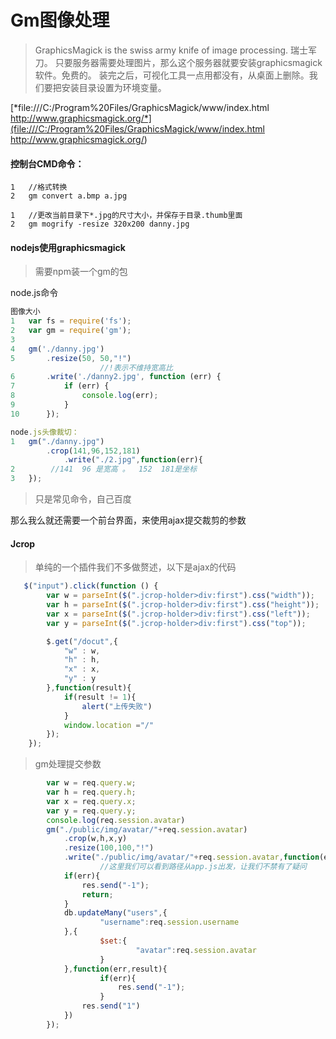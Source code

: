 # Gm图像处理

> GraphicsMagick is the swiss army knife of image processing.  瑞士军刀。
> 只要服务器需要处理图片，那么这个服务器就要安装graphicsmagick软件。免费的。
> 装完之后，可视化工具一点用都没有，从桌面上删除。我们要把安装目录设置为环境变量。

[*file:///C:/Program%20Files/GraphicsMagick/www/index.html
http://www.graphicsmagick.org/*](file:///C:/Program%20Files/GraphicsMagick/www/index.html
http://www.graphicsmagick.org/)

#### 控制台CMD命令：

```shell
1	//格式转换
2	gm convert a.bmp a.jpg

1	//更改当前目录下*.jpg的尺寸大小，并保存于目录.thumb里面
2	gm mogrify -resize 320x200 danny.jpg
```

#### nodejs使用graphicsmagick

> 需要npm装一个gm的包

node.js命令

```js
图像大小
1	var fs = require('fs');
2	var gm = require('gm');
3	
4	gm('./danny.jpg')
5	    .resize(50, 50,"!")
					//!表示不维持宽高比
6	    .write('./danny2.jpg', function (err) {
7	        if (err) {
8	            console.log(err);
9	        }
10	    });
```

```js
node.js头像裁切：
1	gm("./danny.jpg")
		.crop(141,96,152,181)
			.write("./2.jpg",function(err){
2	     //141  96 是宽高 。  152  181是坐标
3	});
```

> 只是常见命令，自己百度

那么我么就还需要一个前台界面，来使用ajax提交裁剪的参数

#### Jcrop

> 单纯的一个插件我们不多做赘述，以下是ajax的代码

```js
   $("input").click(function () {
        var w = parseInt($(".jcrop-holder>div:first").css("width"));
        var h = parseInt($(".jcrop-holder>div:first").css("height"));
        var x = parseInt($(".jcrop-holder>div:first").css("left"));
        var y = parseInt($(".jcrop-holder>div:first").css("top"));

        $.get("/docut",{
            "w" : w,
            "h" : h,
            "x" : x,
            "y" : y
        },function(result){
            if(result != 1){
                alert("上传失败")
            }
            window.location ="/"            
        });
    });
```

> gm处理提交参数

```js
        var w = req.query.w;
        var h = req.query.h;
        var x = req.query.x;
        var y = req.query.y;
        console.log(req.session.avatar)
        gm("./public/img/avatar/"+req.session.avatar)
            .crop(w,h,x,y)
            .resize(100,100,"!")
            .write("./public/img/avatar/"+req.session.avatar,function(err){
            		//这里我们可以看到路径从app.js出发，让我们不禁有了疑问
            if(err){
                res.send("-1");
                return;
            }
            db.updateMany("users",{
                    "username":req.session.username
            },{
                    $set:{
                            "avatar":req.session.avatar
                    }
            },function(err,result){
                    if(err){
                        res.send("-1");
                    }
                res.send("1")
            })
        });
```

